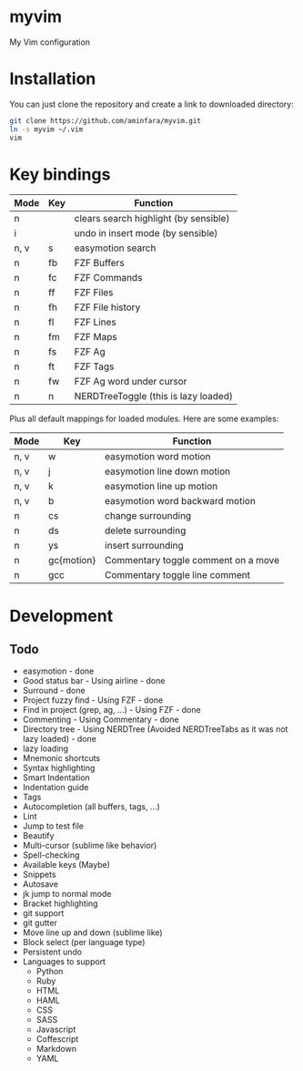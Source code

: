 # myvim
My Vim configuration

# Installation
You can just clone the repository and create a link to downloaded directory:

```bash
git clone https://github.com/aminfara/myvim.git
ln -s myvim ~/.vim
vim
```

# Key bindings
Mode | Key | Function
---- | --- | --------
n | <C-L> | clears search highlight (by sensible)
i | <C-U> | undo in insert mode (by sensible)
n, v | <Leader>s | easymotion search
n | <Leader>fb | FZF Buffers
n | <Leader>fc | FZF Commands
n | <Leader>ff | FZF Files
n | <Leader>fh | FZF File history
n | <Leader>fl | FZF Lines
n | <Leader>fm | FZF Maps
n | <Leader>fs | FZF Ag
n | <Leader>ft | FZF Tags
n | <Leader>fw | FZF Ag word under cursor
n | <leader>n | NERDTreeToggle (this is lazy loaded)

Plus all default mappings for loaded modules. Here are some examples:

Mode | Key | Function
---- | --- | --------
n, v | <Leader><Leader>w | easymotion word motion
n, v | <Leader><Leader>j | easymotion line down motion
n, v | <Leader><Leader>k | easymotion line up motion
n, v | <Leader><Leader>b | easymotion word backward motion
n | cs | change surrounding
n | ds | delete surrounding
n | ys | insert surrounding
n | gc{motion} | Commentary toggle comment on a move
n | gcc | Commentary toggle line comment


# Development
## Todo
* easymotion - done
* Good status bar - Using airline - done
* Surround - done
* Project fuzzy find - Using FZF - done
* Find in project (grep, ag, ...) - Using FZF - done
* Commenting - Using Commentary - done
* Directory tree - Using NERDTree (Avoided NERDTreeTabs as it was not lazy loaded) - done
* lazy loading
* Mnemonic shortcuts
* Syntax highlighting
* Smart Indentation
* Indentation guide
* Tags
* Autocompletion (all buffers, tags, ...)
* Lint
* Jump to test file
* Beautify
* Multi-cursor (sublime like behavior)
* Spell-checking
* Available keys (Maybe)
* Snippets
* Autosave
* jk jump to normal mode
* Bracket highlighting
* git support
* git gutter
* Move line up and down (sublime like)
* Block select (per language type)
* Persistent undo
* Languages to support
  * Python
  * Ruby
  * HTML
  * HAML
  * CSS
  * SASS
  * Javascript
  * Coffescript
  * Markdown
  * YAML

